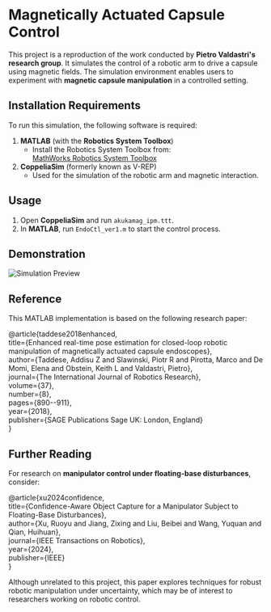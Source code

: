 # Magnetically Actuated Capsule Control

This project is a reproduction of the work conducted by **Pietro Valdastri's research group**. It simulates the control of a robotic arm to drive a capsule using magnetic fields. The simulation environment enables users to experiment with **magnetic capsule manipulation** in a controlled setting.

## Installation Requirements

To run this simulation, the following software is required:

1. **MATLAB** (with the **Robotics System Toolbox**)  
   - Install the Robotics System Toolbox from:  
     [MathWorks Robotics System Toolbox](https://www.mathworks.com/products/robotics.html)
2. **CoppeliaSim** (formerly known as V-REP)  
   - Used for the simulation of the robotic arm and magnetic interaction.
  
## Usage

1. Open **CoppeliaSim** and run `akukamag_ipm.ttt`.  
2. In **MATLAB**, run `EndoCtl_ver1.m` to start the control process.

## Demonstration

![Simulation Preview](demo.gif)

## Reference

This MATLAB implementation is based on the following research paper:  

@article{taddese2018enhanced,  
title={Enhanced real-time pose estimation for closed-loop robotic manipulation of magnetically actuated capsule endoscopes},  
author={Taddese, Addisu Z and Slawinski, Piotr R and Pirotta, Marco and De Momi, Elena and Obstein, Keith L and Valdastri, Pietro},  
journal={The International Journal of Robotics Research},  
volume={37},  
number={8},  
pages={890--911},  
year={2018},  
publisher={SAGE Publications Sage UK: London, England}  
}

## Further Reading  

For research on **manipulator control under floating-base disturbances**, consider:  

@article{xu2024confidence,  
  title={Confidence-Aware Object Capture for a Manipulator Subject to Floating-Base Disturbances},  
  author={Xu, Ruoyu and Jiang, Zixing and Liu, Beibei and Wang, Yuquan and Qian, Huihuan},  
  journal={IEEE Transactions on Robotics},  
  year={2024},  
  publisher={IEEE}  
}

Although unrelated to this project, this paper explores techniques for robust robotic manipulation under uncertainty, which may be of interest to researchers working on robotic control.  



